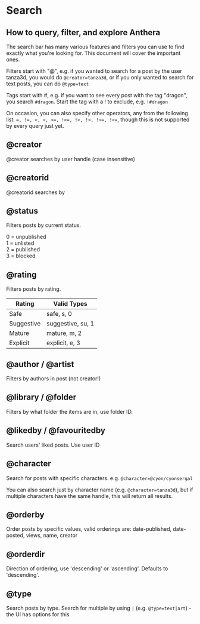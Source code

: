 # Search
## How to query, filter, and explore Anthera

The search bar has many various features and filters you can use to find exactly what you're looking for. This document will cover the important ones.

Filters start with "@", e.g. if you wanted to search for a post by the user tanza3d, you would do `@creator=tanza3d`, or if you only wanted to search for text posts, you can do `@type=text`

Tags start with #, e.g. if you want to see every post with the tag "dragon", you search `#dragon`. Start the tag with a ! to exclude, e.g. `!#dragon`

On occasion, you can also specify other operators, any from the following list:
`=, !=, <, >, >=, !<=, !<, !>, !>=, !<=`, though this is not supported by every query just yet.




## @creator
@creator searches by user handle (case insensitive)

## @creatorid
@creatorid searches by 

## @status
Filters posts by current status.

0 = unpublished<br>
1 = unlisted<br>
2 = published<br>
3 = blocked

## @rating
Filters posts by rating.

| Rating     | Valid Types       |
|------------|-------------------|
| Safe       | safe, s, 0        |
| Suggestive | suggestive, su, 1 |
| Mature     | mature, m, 2      |
| Explicit   | explicit, e, 3    |


## @author / @artist
Filters by authors in post (not creator!)

## @library / @folder
Filters by what folder the items are in, use folder ID.

## @likedby / @favouritedby
Search users' liked posts. Use user ID

## @character
Search for posts with specific characters. e.g. `@character=@cyon/cyonsergal`

You can also search just by character name (e.g. `@character=tanza3d`), but if multiple characters have the same handle, this will return all results.

## @orderby
Order posts by specific values, valid orderings are:
date-published, date-posted, views, name, creator

## @orderdir
Direction of ordering, use 'descending' or 'ascending'. Defaults to 'descending'.

## @type
Search posts by type. Search for multiple by using `|` (e.g. `@type=text|art`) - the UI has options for this 